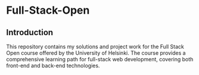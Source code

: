 # Full-Stack-Open

## Introduction
This repository contains my solutions and project work for the Full Stack Open course offered by the University of Helsinki. The course provides a comprehensive learning path for full-stack web development, covering both front-end and back-end technologies.

